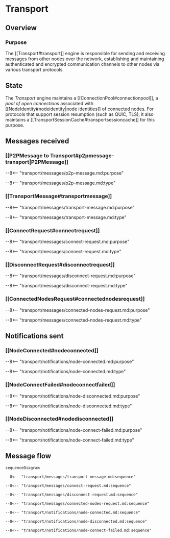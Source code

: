 <div class="engine" markdown>


# Transport

## Overview

### Purpose

<!-- --8<-- [start:purpose] -->
The [[Transport#transport]] engine is responsible for
sending and receiving messages from other nodes over the network,
establishing and maintaining authenticated and encrypted communication channels
to other nodes via various transport protocols.
<!-- --8<-- [end:purpose] -->

## State

The *Transport* engine maintains a [[ConnectionPool#connectionpool]],
a *pool of open connections* associated with [[NodeIdentity#nodeidentity|node identities]]
of connected nodes.
For protocols that support session resumption (such as QUIC, TLS),
it also maintains a [[TransportSessionCache#transportsessioncache]] for this purpose.

## Messages received

### [[P2PMessage to Transport#p2pmessage-transport|P2PMessage]]

--8<-- "transport/messages/p2p-message.md:purpose"

--8<-- "transport/messages/p2p-message.md:type"

### [[TransportMessage#transportmessage]]

--8<-- "transport/messages/transport-message.md:purpose"

--8<-- "transport/messages/transport-message.md:type"

### [[ConnectRequest#connectrequest]]

--8<-- "transport/messages/connect-request.md:purpose"

--8<-- "transport/messages/connect-request.md:type"

### [[DisconnectRequest#disconnectrequest]]

--8<-- "transport/messages/disconnect-request.md:purpose"

--8<-- "transport/messages/disconnect-request.md:type"

### [[ConnectedNodesRequest#connectednodesrequest]]

--8<-- "transport/messages/connected-nodes-request.md:purpose"

--8<-- "transport/messages/connected-nodes-request.md:type"

## Notifications sent

### [[NodeConnected#nodeconnected]]

--8<-- "transport/notifications/node-connected.md:purpose"

--8<-- "transport/notifications/node-connected.md:type"

### [[NodeConnectFailed#nodeconnectfailed]]

--8<-- "transport/notifications/node-disconnected.md:purpose"

--8<-- "transport/notifications/node-disconnected.md:type"

### [[NodeDisconnected#nodedisconnected]]

--8<-- "transport/notifications/node-connect-failed.md:purpose"

--8<-- "transport/notifications/node-connect-failed.md:type"

## Message flow

<!-- --8<-- [start:messages] -->
```mermaid
sequenceDiagram

--8<-- "transport/messages/transport-message.md:sequence"

--8<-- "transport/messages/connect-request.md:sequence"

--8<-- "transport/messages/disconnect-request.md:sequence"

--8<-- "transport/messages/connected-nodes-request.md:sequence"

--8<-- "transport/notifications/node-connected.md:sequence"

--8<-- "transport/notifications/node-disconnected.md:sequence"

--8<-- "transport/notifications/node-connect-failed.md:sequence"
```
<!-- --8<-- [end:messages] -->

</div>
